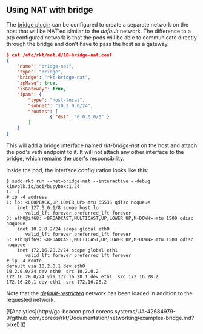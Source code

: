## Using NAT with bridge

The [bridge plugin][cni-bridge] can be configured to create a separate network on the host that will be NAT'ed similar to the _default_ network.
The difference to a ptp configured network is that the pods will be able to communicate directly through the bridge and don't have to pass the host as a gateway.

```json
$ cat /etc/rkt/net.d/10-bridge-nat.conf
{
    "name": "bridge-nat",
    "type": "bridge",
    "bridge": "rkt-bridge-nat",
    "ipMasq": true,
    "isGateway": true,
    "ipam": {
        "type": "host-local",
        "subnet": "10.2.0.0/24",
        "routes": [
                { "dst": "0.0.0.0/0" }
        ]
    }
}
```

This will add a bridge interface named _rkt-bridge-nat_ on the host and attach the pod's veth endpoint to it.
It will not attach any other interface to the bridge, which remains the user's responsibility.

Inside the pod, the interface configuration looks like this:

```
$ sudo rkt run --net=bridge-nat --interactive --debug kinvolk.io/aci/busybox:1.24
(...)
# ip -4 address
1: lo: <LOOPBACK,UP,LOWER_UP> mtu 65536 qdisc noqueue
    inet 127.0.0.1/8 scope host lo
       valid_lft forever preferred_lft forever
3: eth0@if68: <BROADCAST,MULTICAST,UP,LOWER_UP,M-DOWN> mtu 1500 qdisc noqueue
    inet 10.2.0.2/24 scope global eth0
       valid_lft forever preferred_lft forever
5: eth1@if69: <BROADCAST,MULTICAST,UP,LOWER_UP,M-DOWN> mtu 1500 qdisc noqueue
    inet 172.16.28.2/24 scope global eth1
       valid_lft forever preferred_lft forever
# ip -4 route
default via 10.2.0.1 dev eth0
10.2.0.0/24 dev eth0  src 10.2.0.2
172.16.28.0/24 via 172.16.28.1 dev eth1  src 172.16.28.2
172.16.28.1 dev eth1  src 172.16.28.2
```

Note that the _[default-restricted][default-restricted]_ network has been loaded in addition to the requested network.


[cni-bridge]: https://github.com/appc/cni/blob/master/Documentation/bridge.md
[default-restricted]: overview.md#the-default-restricted-network

<!-- BEGIN ANALYTICS --> [![Analytics](http://ga-beacon.prod.coreos.systems/UA-42684979-9/github.com/coreos/rkt/Documentation/networking/examples-bridge.md?pixel)]() <!-- END ANALYTICS -->
